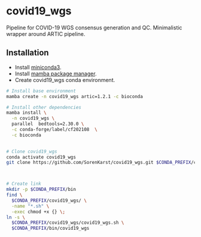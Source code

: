 # covid19_wgs
Pipeline for COVID-19 WGS consensus generation and QC. Minimalistic wrapper around ARTIC pipeline.

## Installation

* Install [miniconda3](https://docs.conda.io/en/latest/miniconda.html).
* Install [mamba package manager](https://github.com/mamba-org/mamba).
* Create covid19_wgs conda environment.
```bash
# Install base environment
mamba create -n covid19_wgs artic=1.2.1 -c bioconda

# Install other dependencies
mamba install \
  -n covid19_wgs \
  parallel  bedtools=2.30.0 \
  -c conda-forge/label/cf202108  \
  -c bioconda

  
# Clone covid19_wgs
conda activate covid19_wgs
git clone https://github.com/SorenKarst/covid19_wgs.git $CONDA_PREFIX/covid19_wgs



# Create link
mkdir -p $CONDA_PREFIX/bin
find \
  $CONDA_PREFIX/covid19_wgs/ \
  -name "*.sh" \
  -exec chmod +x {} \;  
ln -s \
  $CONDA_PREFIX/covid19_wgs/covid19_wgs.sh \
  $CONDA_PREFIX/bin/covid19_wgs
  
```
